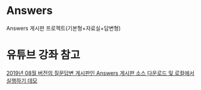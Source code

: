 # Answers
Answers 게시판 프로젝트(기본형+자료실+답변형)

# 유튜브 강좌 참고
[2019년 08월 버전의 질문답변 게시판인 Answers 게시판 소스 다운로드 및 로컬에서 실행하기 데모](https://www.youtube.com/user/visualacademy)
